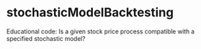# stochasticModelBacktesting
Educational code: Is a given stock price process compatible with a specified stochastic model?
